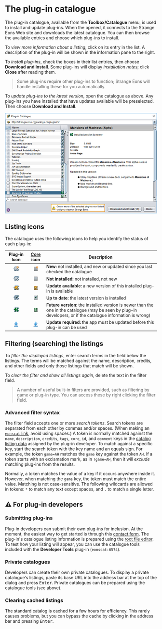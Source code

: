 # The plug-in catalogue

The plug-in catalogue, available from the **Toolbox/Catalogue** menu, is used to install and update plug-ins. When the opened, it connects to the Strange Eons Web site and downloads the latest catalogue. You can then browse the available entries and choose which plug-ins to install.

To *view more information about a listing*, click on its entry in the list. A description of the plug-in will be shown in the information pane to the right.

To *install plug-ins*, check the boxes in their list entries, then choose **Download and Install**. Some plug-ins will display *installation notes*; click **Close** after reading them.

> Some plug-ins require other plug-ins to function; Strange Eons will handle installing these for you automatically.

To *update plug-ins to the latest version*, open the catalogue as above. Any plug-ins you have installed that have updates available will be preselected. Then choose **Download and Install**.

![plug-in catalogue dialog](images/catalog.png)

## Listing icons

The catalogue uses the following icons to help you identify the status of each plug-in:

|                  Plug‑in Icon                  |        [Core](um-plugins-intro.md#core) icon        | Description                                                  |
| :--------------------------------------------: | :-------------------------------------------------: | ------------------------------------------------------------ |
| ![icon](images/catalog/not-installed-new.png)  | ![icon](images/catalog/core-not-installed-new.png)  | **New:** not installed, and new or updated since you last checked the catalogue |
|   ![icon](images/catalog/not-installed.png)    |   ![icon](images/catalog/core-not-installed.png)    | **Not installed:** not installed, not new                    |
|  ![icon](images/catalog/update-available.png)  |  ![icon](images/catalog/core-update-available.png)  | **Update available:** a new version of this installed plug-in is available |
|     ![icon](images/catalog/up-to-date.png)     |     ![icon](images/catalog/core-up-to-date.png)     | **Up to date:** the latest version is installed              |
| ![icon](images/catalog/installed-is-newer.png) | ![icon](images/catalog/core-installed-is-newer.png) | **Future version:** the installed version is newer than the one in the catalogue (may be seen by plug-in developers, or if the catalogue information is wrong) |
|     ![icon](images/catalog/app-update.png)     |       ![icon](images/catalog/app-update.png)        | **Update required:** the app must be updated before this plug-in can be used |

## Filtering (searching) the listings

To *filter the displayed listings*, enter search terms in the field below the listings. The terms will be matched against the name, description, credits, and other fields and only those listings that match will be shown.

To *clear the filter and show all listings again*, delete the text in the filter field.

> A number of useful built-in filters are provided, such as filtering by game or plug-in type. You can access these by right clicking the filter field.
>

### Advanced filter syntax

The filter field accepts one or more *search tokens*. Search tokens are separated from each other by commas and/or spaces. (When making an [`eonscat` link](um-plugins-eonscat.md), avoid using spaces.) A token is normally matched against the `name`, `description`, `credits`, `tags`, `core`, `id`, and `comment` keys in the [catalog listing data](dm-eons-plugin.md) assigned by the plug-in developer. To match against a specific key, start the search token with the key name and an equals sign. For example, the token `game=AH` matches the `game` key against the token `AH`. If a token starts with an exclamation mark, as in `!game=AH`, then it will *exclude* matching plug-ins from the results.

Normally, a token matches the value of a key if it occurs anywhere inside it. However, when matching the `game` key, the token must match the entire value. Matching is not case-sensitive. The following wildcards are allowed in tokens: `*` to match any text except spaces, and `.` to match a single letter.

## ⚠️ For plug-in developers

### Submitting plug-ins

Plug-in developers can submit their own plug-ins for inclusion. At the moment, the easiest way to get started is through this [contact form](https://cgjennings.ca/contact.html). The plug-in's catalogue listing information is prepared using the [root file editor](dm-eons-plugin.md). To test how your listing will appear, you can use the catalogue tools included with the **Developer Tools** plug-in (`eonscat:6574`).

### Private catalogues

Developers can create their own private catalogues. To display a private catalogue's listings, paste its base URL into the address bar at the top of the dialog and press <kbd>Enter</kbd>. Private catalogues can be prepared using the catalogue tools (see above).

### Clearing cached listings

The standard catalog is cached for a few hours for efficiency. This rarely causes problems, but you can bypass the cache by clicking in the address bar and pressing <kbd>Enter</kbd>.
